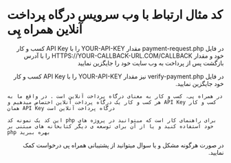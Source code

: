 # کد مثال ارتباط با وب سرویس درگاه پرداخت آنلاین همراه پِی



<p style="direction:rtl;text-align:right">
    در فایل payment-request.php مقدار YOUR-API-KEY را با API Key کسب و کار خود و مقدار HTTPS://YOUR-CALLBACK-URL.COM/CALLBACK را با آدرس بازگشت پس از پرداخت به وب سایت خود را جایگزین نمایید
</p>

<p style="direction:rtl;text-align:right">
    در فایل verify-payment.php  نیز مقدار YOUR-API-KEY را با API Key کسب و کار خود جایگزین نمایید.

</p>

<p style="direction:rtl;text-align:right">

    در همراه پی، کسب و کار به معنای درگاه پرداخت آنلاین است . در واقع ما به هر کسب و کار یک درگاه پرداخت آنلاین اختصاص میدهیم و API Key کسب و کار همان API Key درگاه پرداخت آنلاین است
    
    این کد یک نمونه کد php برای راهنمای کار است که میتوانید در پروژه های خود استفاده کنید و یا از آن برای توسعه ی دیگر کتابخانه های مبتنی بر php بهره ببرید
</p>


<p style="direction:rtl;text-align:right">
در صورت هرگونه مشکل و یا سوال میتوانید از پشتیبانی همراه پی درخواست کمک نمایید.
</p>

